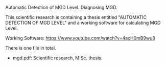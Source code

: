 Automatic Detection of MGD Level. Diagnosing MGD.

This scientific research is containing a thesis entitled "AUTOMATIC DETECTION OF MGD LEVEL" and a working software for calculating MGD Level.

Working Software: https://www.youtube.com/watch?v=4acH0mB9wu8

There is one file in total.
* mgd.pdf: Scientific research, M.Sc. thesis.
